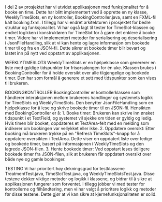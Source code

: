 I del 2 av prosjektet har vi utvidet applikasjonen med funksjonalitet for å booke en time. Dette har blitt implementert ved å opprette en ny klasse, WeeklyTimeSlots, en ny kontroller, BookingController.java, samt en FXML-fil kalt booking.fxml. I tillegg har vi endret arkitekturen i prosjektet for bedre struktur og funksjonalitet.
Vi har også lagt til tester for TimeSlot-klassen og endret logikken i konstruktøren for TimeSlot for å gjøre det enklere å booke timer. Videre har vi implementert metoder for serialisering og deserialisering i JsonFileHandling, slik at vi kan hente og lagre informasjon om bookede timer til og fra en JSON-fil. Dette sikrer at bookede timer blir bevart og lastet inn på nytt ved oppstart av applikasjonen.

WEEKLYTIMESLOTS
WeeklyTimeSlots er en hjelpeklasse som genererer en liste med gyldige tidspunkter for frisørsalongen for én uke. Klassen brukes i BookingController for å holde oversikt over alle tilgjengelige og bookede timer. Den har som formål å generere et sett med tidspunkter som kan vises til brukeren.

BOOKINGKONTROLLER
BookingController er kontrollerklassen som håndterer interaksjonen mellom brukerens handlinger og systemets logikk for TimeSlots og WeeklyTimeSlots. Den benytter JsonFileHandling som en hjelpeklasse for å lese og skrive bookede timer til en JSON-fil. Hensikten med BookingController er å:
    1. Booke timer: Brukeren kan skrive inn ønsket tidspunkt i et TextField, og systemet vil sjekke om tiden er gyldig og ledig. Hvis timen blir booket, oppdateres et TextArea-felt med en melding som indikerer om bookingen var vellykket eller ikke.
    2. Oppdatere oversikt: Etter booking må brukeren trykke på en "Refresh TimeSlots"-knapp for å oppdatere oversikten i TextArea. Dette viser en oppdatert liste over ledige og bookede timer, basert på informasjonen i WeeklyTimeSlots og den lagrede JSON-filen.
    3. Hente bookede timer: Ved oppstart leses tidligere bookede timer fra JSON-filen, slik at brukeren får oppdatert oversikt over både nye og gamle bookinger.

TESTING
Vi har prioritert høy dekningsgrad for testklassene TreatmentTest.java, TimeSlotTest.java, og WeeklyTimeSlotsTest.java. Disse testene dekker viktige metoder og logikk i klassene, og bidrar til å sikre at applikasjonen fungerer som forventet.
I tillegg jobber vi med tester for kontrollerne og filhåndtering, men vi har valgt å prioritere logikk og metoder før disse testene. Dette gjør at vi kan sikre at kjernefunksjonaliteten er solid.
